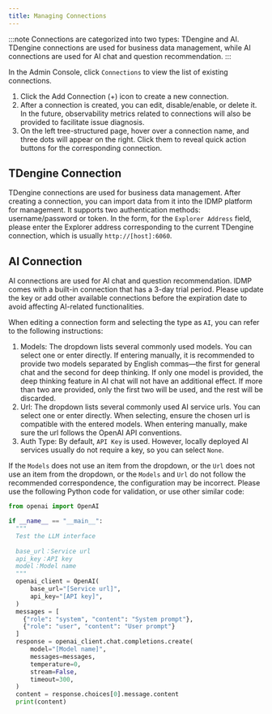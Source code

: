 ```yaml
---
title: Managing Connections
---
```


:::note
Connections are categorized into two types: TDengine and AI. TDengine connections are used for business data management, while AI connections are used for AI chat and question recommendation.
:::

In the Admin Console, click `Connections` to view the list of existing connections.

1. Click the Add Connection (+) icon to create a new connection.
2. After a connection is created, you can edit, disable/enable, or delete it. In the future, observability metrics related to connections will also be provided to facilitate issue diagnosis.
3. On the left tree-structured page, hover over a connection name, and three dots will appear on the right. Click them to reveal quick action buttons for the corresponding connection.

## TDengine Connection

TDengine connections are used for business data management. After creating a connection, you can import data from it into the IDMP platform for management. It supports two authentication methods: username/password or token. In the form, for the `Explorer Address` field, please enter the Explorer address corresponding to the current TDengine connection, which is usually `http://[host]:6060`.


## AI Connection

AI connections are used for AI chat and question recommendation. IDMP comes with a built-in connection that has a 3-day trial period. Please update the key or add other available connections before the expiration date to avoid affecting AI-related functionalities.

When editing a connection form and selecting the type as `AI`, you can refer to the following instructions:

1. Models: The dropdown lists several commonly used models. You can select one or enter directly. If entering manually, it is recommended to provide two models separated by English commas—the first for general chat and the second for deep thinking. If only one model is provided, the deep thinking feature in AI chat will not have an additional effect. If more than two are provided, only the first two will be used, and the rest will be discarded.
2. Url: The dropdown lists several commonly used AI service urls. You can select one or enter directly. When selecting, ensure the chosen url is compatible with the entered models. When entering manually, make sure the url follows the OpenAI API conventions.
3. Auth Type: By default, `API Key` is used. However, locally deployed AI services usually do not require a key, so you can select `None`.

If the `Models` does not use an item from the dropdown, or the `Url` does not use an item from the dropdown, or the `Models` and `Url` do not follow the recommended correspondence, the configuration may be incorrect. Please use the following Python code for validation, or use other similar code:

```python
from openai import OpenAI

if __name__ == "__main__":
  """
  Test the LLM interface
  
  base_url：Service url
  api_key：API key
  model：Model name
  """
  openai_client = OpenAI(
      base_url="[Service url]",
      api_key="[API key]",
  )
  messages = [
    {"role": "system", "content": "System prompt"},
    {"role": "user", "content": "User prompt"}
  ]
  response = openai_client.chat.completions.create(
      model="[Model name]",
      messages=messages,
      temperature=0,
      stream=False,
      timeout=300,
  )
  content = response.choices[0].message.content
  print(content)
```